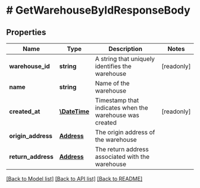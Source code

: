 # # GetWarehouseByIdResponseBody

## Properties

Name | Type | Description | Notes
------------ | ------------- | ------------- | -------------
**warehouse_id** | **string** | A string that uniquely identifies the warehouse | [readonly]
**name** | **string** | Name of the warehouse |
**created_at** | [**\DateTime**](\DateTime.md) | Timestamp that indicates when the warehouse was created | [readonly]
**origin_address** | [**Address**](Address.md) | The origin address of the warehouse |
**return_address** | [**Address**](Address.md) | The return address associated with the warehouse |

[[Back to Model list]](../../README.md#models) [[Back to API list]](../../README.md#endpoints) [[Back to README]](../../README.md)
